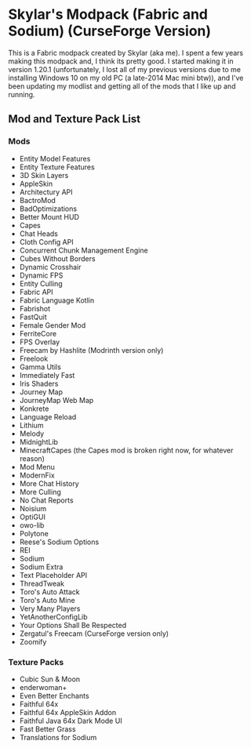 # Skylar's Modpack (Fabric and Sodium) (CurseForge Version)
This is a Fabric modpack created by Skylar (aka me). I spent a few years making this modpack and, I think its pretty good. I started making it in version 1.20.1 (unfortunately, I lost all of my previous versions due to me installing Windows 10 on my old PC (a late-2014 Mac mini btw)), and I've been updating my modlist and getting all of the mods that I like up and running.

## Mod and Texture Pack List

### Mods
- Entity Model Features
- Entity Texture Features
- 3D Skin Layers
- AppleSkin
- Architectury API
- BactroMod
- BadOptimizations
- Better Mount HUD
- Capes
- Chat Heads
- Cloth Config API
- Concurrent Chunk Management Engine
- Cubes Without Borders
- Dynamic Crosshair
- Dynamic FPS
- Entity Culling
- Fabric API
- Fabric Language Kotlin
- Fabrishot
- FastQuit
- Female Gender Mod
- FerriteCore
- FPS Overlay
- Freecam by Hashlite (Modrinth version only)
- Freelook
- Gamma Utils
- Immediately Fast
- Iris Shaders
- Journey Map
- JourneyMap Web Map
- Konkrete
- Language Reload
- Lithium
- Melody
- MidnightLib
- MinecraftCapes (the Capes mod is broken right now, for whatever reason)
- Mod Menu
- ModernFix
- More Chat History
- More Culling
- No Chat Reports
- Noisium
- OptiGUI
- owo-lib
- Polytone
- Reese's Sodium Options
- REI
- Sodium
- Sodium Extra
- Text Placeholder API
- ThreadTweak
- Toro's Auto Attack
- Toro's Auto Mine
- Very Many Players
- YetAnotherConfigLib
- Your Options Shall Be Respected
- Zergatul's Freecam (CurseForge version only)
- Zoomify

### Texture Packs
- Cubic Sun & Moon
- enderwoman+
- Even Better Enchants
- Faithful 64x
- Faithful 64x AppleSkin Addon
- Faithful Java 64x Dark Mode UI
- Fast Better Grass
- Translations for Sodium
